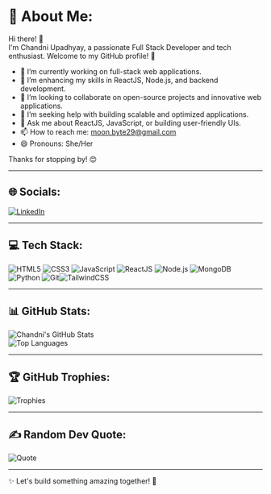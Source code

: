 # 💫 About Me:
Hi there! 👋  
I'm Chandni Upadhyay, a passionate Full Stack Developer and tech enthusiast. Welcome to my GitHub profile! 🚀  

- 🔭 I’m currently working on full-stack web applications.  
- 🌱 I’m enhancing my skills in ReactJS, Node.js, and backend development.  
- 👯 I’m looking to collaborate on open-source projects and innovative web applications.  
- 🤔 I’m seeking help with building scalable and optimized applications.  
- 💬 Ask me about ReactJS, JavaScript, or building user-friendly UIs.  
- 📫 How to reach me: moon.byte29@gmail.com  
- 😄 Pronouns: She/Her  

Thanks for stopping by! 😊  

---

## 🌐 Socials:
[![LinkedIn](https://img.shields.io/badge/LinkedIn-0077B5?logo=linkedin&logoColor=white)](https://www.linkedin.com/in/chandni-upadhyay) 

---

## 💻 Tech Stack:
![HTML5](https://img.shields.io/badge/HTML5-E34F26?logo=html5&logoColor=white) ![CSS3](https://img.shields.io/badge/CSS3-1572B6?logo=css3&logoColor=white)  ![JavaScript](https://img.shields.io/badge/JavaScript-F7DF1E?logo=javascript&logoColor=black) ![ReactJS](https://img.shields.io/badge/ReactJS-61DAFB?logo=react&logoColor=black) ![Node.js](https://img.shields.io/badge/Node.js-339933?logo=node.js&logoColor=white) ![MongoDB](https://img.shields.io/badge/MongoDB-47A248?logo=mongodb&logoColor=white) ![Python](https://img.shields.io/badge/Python-3776AB?logo=python&logoColor=white) ![Git](https://img.shields.io/badge/Git-F05032?logo=git&logoColor=white)![TailwindCSS](https://img.shields.io/badge/TailwindCSS-38B2AC?logo=tailwind-css&logoColor=white)  

---

## 📊 GitHub Stats:
![Chandni's GitHub Stats](https://github-readme-stats.vercel.app/api?username=MoonByte29&show_icons=true&theme=radical)  
![Top Languages](https://github-readme-stats.vercel.app/api/top-langs/?username=MoonByte29&layout=compact&theme=radical)

---

## 🏆 GitHub Trophies:
![Trophies](https://github-profile-trophy.vercel.app/?username=MoonByte29&theme=onestar&no-frame=true)

---

## ✍️ Random Dev Quote:
![Quote](https://quotes-github-readme.vercel.app/api?type=horizontal&theme=radical)

---

✨ Let's build something amazing together! 🌟
